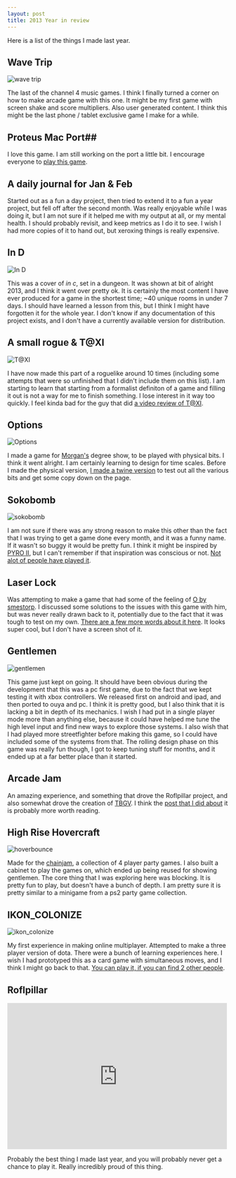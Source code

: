 ```yaml
---
layout: post
title: 2013 Year in review
---
```


Here is a list of the things I made last year.

## Wave Trip ##

![wave trip](https://dl.dropboxusercontent.com/u/43672/blog_static/images/2013_waveTrip.png)

The last of the channel 4 music games. I think I finally turned a corner on how to make arcade game with this one. It might be my first game with screen shake and score multipliers. Also user generated content. I think this might be the last phone / tablet exclusive game I make for a while.

## Proteus Mac Port##

I love this game. I am still working on the port a little bit. I encourage everyone to [play this game](http://visitproteus.com).

## A daily journal for Jan & Feb ##

Started out as a fun a day project, then tried to extend it to a fun a year project, but fell off after the second month. Was really enjoyable while I was doing it, but I am not sure if it helped me with my output at all, or my mental health. I should probably revisit, and keep metrics as I do it to see. I wish I had more copies of it to hand out, but xeroxing things is really expensive.

## In D ##

![In D](https://dl.dropboxusercontent.com/u/43672/blog_static/images/2013_in_d.png)

This was a cover of *in c*, set in a dungeon. It was shown at bit of alright 2013, and I think it went over pretty ok. It is certainly the most content I have ever produced for a game in the shortest time; ~40 unique rooms in under 7 days. I should have learned a lesson from this, but I think I might have forgotten it for the whole year. I don't know if any documentation of this project exists, and I don't have a currently available version for distribution.

## A small rogue & T@XI ##

![T@XI](https://dl.dropboxusercontent.com/u/43672/blog_static/images/2013_taxi.png)

I have now made this part of a roguelike around 10 times (including some attempts that were so unfinished that I didn't include them on this list). I am starting to learn that starting from a formalist definiton of a game and filling it out is not a way for me to finish something. I lose interest in it way too quickly. I feel kinda bad for the guy that did [a video review of T@XI](http://www.youtube.com/watch?v=F2gkLsa3fu0). 

## Options ##

![Options](https://dl.dropboxusercontent.com/u/43672/blog_static/images/2013_options.jpg)

I made a game for [Morgan's](http://www.morgancahn.com) degree show, to be played with physical bits. I think it went alright. I am certainly learning to design for time scales. Before I made the physical version, [I made a twine version](http://www.glorioustrainwrecks.com/files/options.html) to test out all the various bits and get some copy down on the page.

## Sokobomb ##

![sokobomb](https://dl.dropboxusercontent.com/u/43672/blog_static/images/2013_sokobomb.png)

I am not sure if there was any strong reason to make this other than the fact that I was trying to get a game done every month, and it was a funny name. If it wasn't so buggy it would be pretty fun. I think it might be inspired by [PYRO II](http://en.wikipedia.org/wiki/Pyro_2), but I can't remember if that inspiration was conscious or not. [Not alot of people have played it](http://www.kongregate.com/games/jonbro/sokobomb).

## Laser Lock ##

Was attempting to make a game that had some of the feeling of [O by smestorp](http://mightyvision.blogspot.co.uk/2012/10/o.html). I discussed some solutions to the issues with this game with him, but was never really drawn back to it, potentially due to the fact that it was tough to test on my own. [There are a few more words about it here](http://jonbro.tk/blog/2013/07/02/Laser_Lock.html). It looks super cool, but I don't have a screen shot of it.

## Gentlemen ##

![gentlemen](https://dl.dropboxusercontent.com/u/43672/blog_static/images/2013_gentlemen.jpg)

This game just kept on going. It should have been obvious during the development that this was a pc first game, due to the fact that we kept testing it with xbox controllers. We released first on android and ipad, and then ported to ouya and pc. I think it is pretty good, but I also think that it is lacking a bit in depth of its mechanics. I wish I had put in a single player mode more than anything else, because it could have helped me tune the high level input and find new ways to explore those systems. I also wish that I had played more streetfighter before making this game, so I could have included some of the systems from that. The rolling design phase on this game was really fun though, I got to keep tuning stuff for months, and it ended up at a far better place than it started.

## Arcade Jam ##

An amazing experience, and something that drove the Roflpillar project, and also somewhat drove the creation of [TBGV](http://luckyframe.co.uk/tacos/). I think the [post that I did about](http://jonbro.tk/blog/2013/09/21/arcade_jam.html) it is probably more worth reading.

## High Rise Hovercraft ##

![hoverbounce](https://dl.dropboxusercontent.com/u/43672/blog_static/images/2013_hoverbounce.png)

Made for the [chainjam](http://chainjam.com/), a collection of 4 player party games. I also built a cabinet to play the games on, which ended up being reused for showing gentlemen. The core thing that I was exploring here was blocking. It is pretty fun to play, but doesn't have a bunch of depth. I am pretty sure it is pretty similar to a minigame from a ps2 party game collection.

## IKON_COLONIZE ##

![ikon_colonize](https://dl.dropboxusercontent.com/u/43672/blog_static/images/2013_games_ikon_colonize_small.png)

My first experience in making online multiplayer. Attempted to make a three player version of dota. There were a bunch of learning experiences here. I wish I had prototyped this as a card game with simultaneous moves, and I think I might go back to that. [You can play it, if you can find 2 other people](http://jonbro.tk/blog/2013/07/29/Ikon_colonize.html).

## Roflpillar ##

<iframe src="http://www.flickr.com/photos/115045454@N04/12078535634/in/set-72157640026996483/player/" width="500" height="333" frameborder="0">
	
</iframe>

Probably the best thing I made last year, and you will probably never get a chance to play it. Really incredibly proud of this thing.
